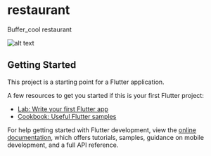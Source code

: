 # restaurant

Buffer_cool restaurant

![alt text](https://cdn.discordapp.com/attachments/906141219124547604/1182238946063826984/image.png?ex=65a8e2d1&is=65966dd1&hm=3b3f3a47ff69e8794aba59d5aa5bc1108784597097de44b479d93c99fdc0bbd5&)

## Getting Started

This project is a starting point for a Flutter application.

A few resources to get you started if this is your first Flutter project:

- [Lab: Write your first Flutter app](https://docs.flutter.dev/get-started/codelab)
- [Cookbook: Useful Flutter samples](https://docs.flutter.dev/cookbook)

For help getting started with Flutter development, view the
[online documentation](https://docs.flutter.dev/), which offers tutorials,
samples, guidance on mobile development, and a full API reference.
